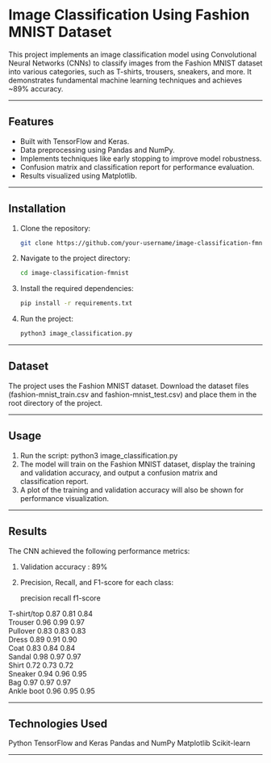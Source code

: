 # Image Classification Using Fashion MNIST Dataset

This project implements an image classification model using Convolutional Neural Networks (CNNs) to classify images from the Fashion MNIST dataset into various categories, such as T-shirts, trousers, sneakers, and more. It demonstrates fundamental machine learning techniques and achieves ~89% accuracy.

---

## Features
- Built with TensorFlow and Keras.
- Data preprocessing using Pandas and NumPy.
- Implements techniques like early stopping to improve model robustness.
- Confusion matrix and classification report for performance evaluation.
- Results visualized using Matplotlib.

---

## Installation

1. Clone the repository:
   ```bash
   git clone https://github.com/your-username/image-classification-fmnist.git
2. Navigate to the project directory:
   ```bash
   cd image-classification-fmnist
3. Install the required dependencies:
   ```bash
   pip install -r requirements.txt
4. Run the project:
   ```bash
   python3 image_classification.py

---

## Dataset
The project uses the Fashion MNIST dataset. Download the dataset files (fashion-mnist_train.csv and fashion-mnist_test.csv) and place them in the root directory of the project.

--- 

## Usage
1. Run the script: python3 image_classification.py
2. The model will train on the Fashion MNIST dataset, display the training and validation accuracy, and output a confusion matrix and classification report.
3. A plot of the training and validation accuracy will also be shown for performance visualization.

---

## Results
The CNN achieved the following performance metrics:
1. Validation accuracy : 89%
2. Precision, Recall, and F1-score for each class:

   precision    recall  f1-score   

 T-shirt/top       0.87      0.81      0.84      
     Trouser       0.96      0.99      0.97      
    Pullover       0.83      0.83      0.83      
       Dress       0.89      0.91      0.90      
        Coat       0.83      0.84      0.84      
      Sandal       0.98      0.97      0.97      
       Shirt       0.72      0.73      0.72      
     Sneaker       0.94      0.96      0.95      
         Bag       0.97      0.97      0.97      
  Ankle boot       0.96      0.95      0.95      

---

## Technologies Used
Python
TensorFlow and Keras
Pandas and NumPy
Matplotlib
Scikit-learn

---
